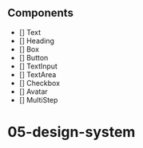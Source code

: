 ## Components

- [] Text
- [] Heading
- [] Box
- [] Button
- [] TextInput
- [] TextArea
- [] Checkbox
- [] Avatar
- [] MultiStep
# 05-design-system
